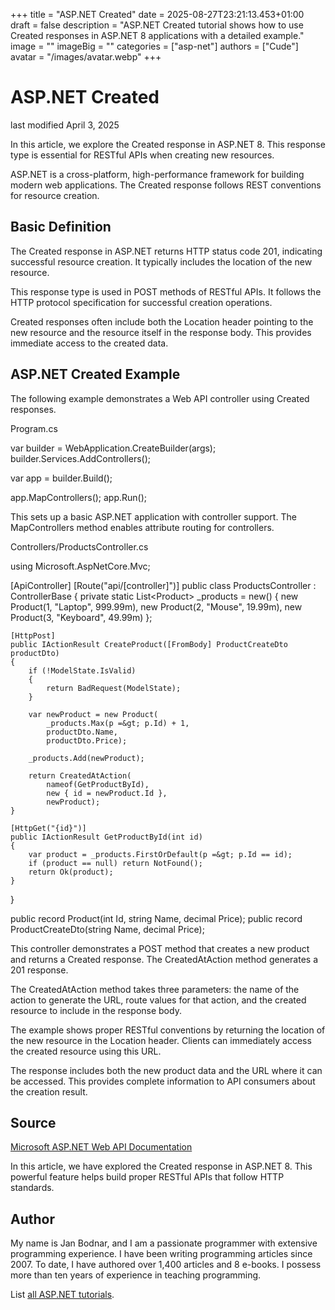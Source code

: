 +++
title = "ASP.NET Created"
date = 2025-08-27T23:21:13.453+01:00
draft = false
description = "ASP.NET Created tutorial shows how to use Created responses in ASP.NET 8 applications with a detailed example."
image = ""
imageBig = ""
categories = ["asp-net"]
authors = ["Cude"]
avatar = "/images/avatar.webp"
+++

# ASP.NET Created

last modified April 3, 2025

In this article, we explore the Created response in ASP.NET 8. This response
type is essential for RESTful APIs when creating new resources.

ASP.NET is a cross-platform, high-performance framework for building modern web
applications. The Created response follows REST conventions for resource creation.

## Basic Definition

The Created response in ASP.NET returns HTTP status code 201, indicating
successful resource creation. It typically includes the location of the new
resource.

This response type is used in POST methods of RESTful APIs. It follows the HTTP
protocol specification for successful creation operations.

Created responses often include both the Location header pointing to the new
resource and the resource itself in the response body. This provides immediate
access to the created data.

## ASP.NET Created Example

The following example demonstrates a Web API controller using Created responses.

Program.cs
  

var builder = WebApplication.CreateBuilder(args);
builder.Services.AddControllers();

var app = builder.Build();

app.MapControllers();
app.Run();

This sets up a basic ASP.NET application with controller support. The
MapControllers method enables attribute routing for controllers.

Controllers/ProductsController.cs
  

using Microsoft.AspNetCore.Mvc;

[ApiController]
[Route("api/[controller]")]
public class ProductsController : ControllerBase
{
    private static List&lt;Product&gt; _products = new()
    {
        new Product(1, "Laptop", 999.99m),
        new Product(2, "Mouse", 19.99m),
        new Product(3, "Keyboard", 49.99m)
    };

    [HttpPost]
    public IActionResult CreateProduct([FromBody] ProductCreateDto productDto)
    {
        if (!ModelState.IsValid)
        {
            return BadRequest(ModelState);
        }

        var newProduct = new Product(
            _products.Max(p =&gt; p.Id) + 1,
            productDto.Name,
            productDto.Price);

        _products.Add(newProduct);

        return CreatedAtAction(
            nameof(GetProductById),
            new { id = newProduct.Id },
            newProduct);
    }

    [HttpGet("{id}")]
    public IActionResult GetProductById(int id)
    {
        var product = _products.FirstOrDefault(p =&gt; p.Id == id);
        if (product == null) return NotFound();
        return Ok(product);
    }
}

public record Product(int Id, string Name, decimal Price);
public record ProductCreateDto(string Name, decimal Price);

This controller demonstrates a POST method that creates a new product and returns
a Created response. The CreatedAtAction method generates a 201
response.

The CreatedAtAction method takes three parameters: the name of the
action to generate the URL, route values for that action, and the created
resource to include in the response body.

The example shows proper RESTful conventions by returning the location of the
new resource in the Location header. Clients can immediately access the created
resource using this URL.

The response includes both the new product data and the URL where it can be
accessed. This provides complete information to API consumers about the
creation result.

## Source

[Microsoft ASP.NET Web API Documentation](https://learn.microsoft.com/en-us/aspnet/core/web-api/?view=aspnetcore-8.0)

In this article, we have explored the Created response in ASP.NET 8. This
powerful feature helps build proper RESTful APIs that follow HTTP standards.

## Author

My name is Jan Bodnar, and I am a passionate programmer with extensive
programming experience. I have been writing programming articles since 2007.
To date, I have authored over 1,400 articles and 8 e-books. I possess more
than ten years of experience in teaching programming.

List [all ASP.NET tutorials](/all/#asp-net).